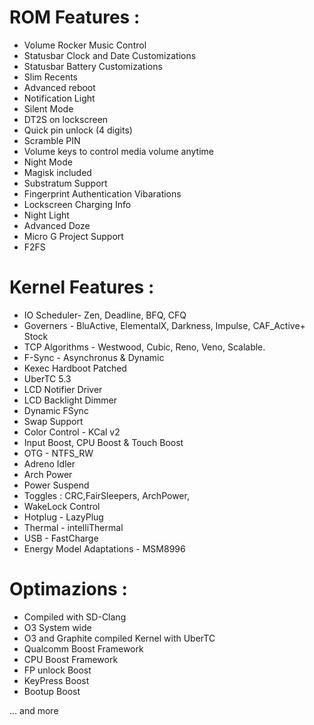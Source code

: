 # ROM Features :
- Volume Rocker Music Control
- Statusbar Clock and Date Customizations
- Statusbar Battery Customizations
- Slim Recents
- Advanced reboot
- Notification Light
- Silent Mode
- DT2S on lockscreen
- Quick pin unlock (4 digits)
- Scramble PIN
- Volume keys to control media volume anytime
- Night Mode
- Magisk included
- Substratum Support
- Fingerprint Authentication Vibarations
- Lockscreen Charging Info
- Night Light
- Advanced Doze
- Micro G Project Support
- F2FS 

# Kernel Features :
- IO Scheduler- Zen, Deadline, BFQ, CFQ
- Governers - BluActive, ElementalX, Darkness, Impulse, CAF_Active+ Stock
- TCP Algorithms - Westwood, Cubic, Reno, Veno, Scalable.
- F-Sync - Asynchronus & Dynamic
- Kexec Hardboot Patched
- UberTC 5.3
- LCD Notifier Driver
- LCD Backlight Dimmer
- Dynamic FSync
- Swap Support
- Color Control - KCal v2
- Input Boost, CPU Boost & Touch Boost
- OTG - NTFS_RW
- Adreno Idler
- Arch Power
- Power Suspend
- Toggles : CRC,FairSleepers, ArchPower,
- WakeLock Control
- Hotplug - LazyPlug
- Thermal - intelliThermal
- USB - FastCharge
- Energy Model Adaptations - MSM8996

# Optimazions :
- Compiled with SD-Clang
- O3 System wide
- O3 and Graphite compiled Kernel with UberTC
- Qualcomm Boost Framework
- CPU Boost Framework
- FP unlock Boost
- KeyPress Boost
- Bootup Boost
 
... and more


